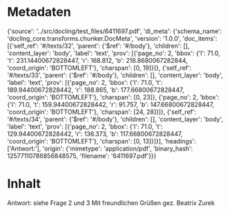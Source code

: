 # Metadaten
{'source': '../src/docling/test_files/6411697.pdf', 'dl_meta': {'schema_name': 'docling_core.transforms.chunker.DocMeta', 'version': '1.0.0', 'doc_items': [{'self_ref': '#/texts/32', 'parent': {'$ref': '#/body'}, 'children': [], 'content_layer': 'body', 'label': 'text', 'prov': [{'page_no': 2, 'bbox': {'l': 71.0, 't': 231.14400672828447, 'r': 168.812, 'b': 218.8680067282844, 'coord_origin': 'BOTTOMLEFT'}, 'charspan': [0, 19]}]}, {'self_ref': '#/texts/33', 'parent': {'$ref': '#/body'}, 'children': [], 'content_layer': 'body', 'label': 'text', 'prov': [{'page_no': 2, 'bbox': {'l': 71.0, 't': 189.94400672828442, 'r': 188.865, 'b': 177.66800672828447, 'coord_origin': 'BOTTOMLEFT'}, 'charspan': [0, 23]}, {'page_no': 2, 'bbox': {'l': 71.0, 't': 159.94400672828442, 'r': 91.757, 'b': 147.66800672828447, 'coord_origin': 'BOTTOMLEFT'}, 'charspan': [24, 28]}]}, {'self_ref': '#/texts/34', 'parent': {'$ref': '#/body'}, 'children': [], 'content_layer': 'body', 'label': 'text', 'prov': [{'page_no': 2, 'bbox': {'l': 71.0, 't': 129.94400672828442, 'r': 136.373, 'b': 117.66800672828447, 'coord_origin': 'BOTTOMLEFT'}, 'charspan': [0, 13]}]}], 'headings': ['Antwort:'], 'origin': {'mimetype': 'application/pdf', 'binary_hash': 12577110786856848575, 'filename': '6411697.pdf'}}}

# Inhalt
Antwort:
siehe Frage 2 und 3
Mit freundlichen Grüßen gez.
Beatrix Zurek